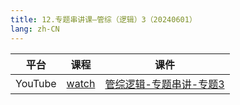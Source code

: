 ```yaml
---
title: 12.专题串讲课—管综（逻辑）3（20240601）
lang: zh-CN
---
```



| 平台       | 课程        | 课件                                                                                                                                                                                                  |
|----------|-----------|-------------------------------------------------------------------------------------------------------------------------------------------------------------------------------------------------------|
| YouTube  | [watch](https://www.youtube.com/watch?v=mxFmo20HPmg&list=PLm0MFkgiW1Jifh_vbdTALFpNGQ5V1hoDO&index=12) | [管综逻辑-专题串讲-专题3](../../public/logic/%E9%80%BB%E8%BE%91-%E6%AD%A3%E5%BC%8F%E8%AF%BE/pdf/%E7%AE%A1%E7%BB%BC%E9%80%BB%E8%BE%91%20%E4%B8%93%E9%A2%98%E4%B8%B2%E8%AE%B2%20%E4%B8%93%E9%A2%983%20-%20DA.pdf) |




